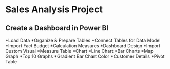 # Sales Analysis Project

## Create a Dashboard in Power BI
*Load Data
*Organize & Prepare Tables
*Connect Tables for Data Model
*Import Fact Budget
*Calculation Measures
*Dashboard Design
*Import Custom Visual
*Measure Table
*Chart
*Line Chart
*Bar Charts
*Map Graph
*Top 10 Graphs
*Gradient Bar Chart Color
*Customer Details
*Pivot Table

